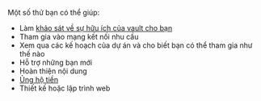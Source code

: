 Một số thứ bạn có thể giúp:
- Làm [khảo sát về sự hữu ích của vault cho bạn](https://quảcầu.cc/khao-sat-nguoi-dung-vault-nhap-mon-obsidian/?utm_source=Vault+%C2%BB+Nh%E1%BA%ADp+m%C3%B4n+Obsidian+%C2%BB+Trang+ch%E1%BB%A7&utm_medium=Giai+%C4%91o%E1%BA%A1n+2)
- Tham gia vào mạng kết nối nhu cầu
- Xem qua các kế hoạch của dự án và cho biết bạn có thể tham gia như thế nào
- Hỗ trợ những bạn mới
- Hoàn thiện nội dung
- [Ủng hộ tiền](https://opencollective.com/nhom-tu-hoc/donate)
- Thiết kế hoặc lập trình web 

